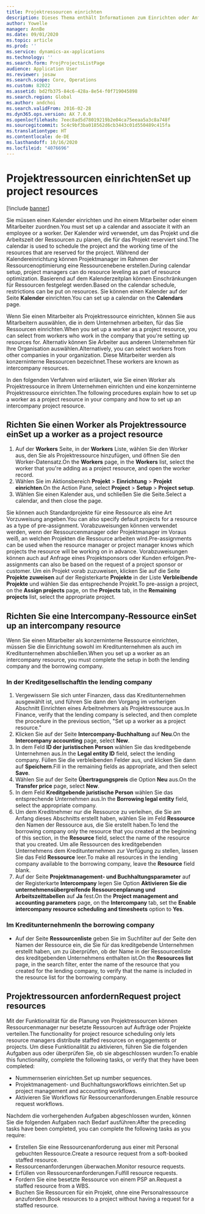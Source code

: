 ```yaml
---
title: Projektressourcen einrichten
description: Dieses Thema enthält Informationen zum Einrichten oder Anfordern von Projektressourcen.
author: Yowelle
manager: AnnBe
ms.date: 09/01/2020
ms.topic: article
ms.prod: ''
ms.service: dynamics-ax-applications
ms.technology: ''
ms.search.form: ProjProjectsListPage
audience: Application User
ms.reviewer: josaw
ms.search.scope: Core, Operations
ms.custom: 82022
ms.assetid: bd2fb375-84c6-428a-8e54-f0f719045898
ms.search.region: Global
ms.author: andchoi
ms.search.validFrom: 2016-02-28
ms.dyn365.ops.version: AX 7.0.0
ms.openlocfilehash: 7eec8ad5d78019219b2e04ca75eeaa5a3c8a748f
ms.sourcegitcommit: 5c4c9bf3ba018562d6cb3443c01d550489c415fa
ms.translationtype: HT
ms.contentlocale: de-DE
ms.lasthandoff: 10/16/2020
ms.locfileid: "4076696"
---
```

# <a name="set-up-project-resources"></a><span data-ttu-id="8a9dc-103">Projektressourcen einrichten</span><span class="sxs-lookup"><span data-stu-id="8a9dc-103">Set up project resources</span></span>

[!include [banner](../includes/banner.md)]

<span data-ttu-id="8a9dc-104">Sie müssen einen Kalender einrichten und ihn einem Mitarbeiter oder einem Mitarbeiter zuordnen.</span><span class="sxs-lookup"><span data-stu-id="8a9dc-104">You must set up a calendar and associate it with an employee or a worker.</span></span> <span data-ttu-id="8a9dc-105">Der Kalender wird verwendet, um das Projekt und die Arbeitszeit der Ressourcen zu planen, die für das Projekt reserviert sind.</span><span class="sxs-lookup"><span data-stu-id="8a9dc-105">The calendar is used to schedule the project and the working time of the resources that are reserved for the project.</span></span> <span data-ttu-id="8a9dc-106">Während der Kalendereinrichtung können Projektmanager im Rahmen der Ressourcenoptimierung eine Ressourcenebene erstellen.</span><span class="sxs-lookup"><span data-stu-id="8a9dc-106">During calendar setup, project managers can do resource leveling as part of resource optimization.</span></span> <span data-ttu-id="8a9dc-107">Basierend auf dem Kalenderzeitplan können Einschränkungen für Ressourcen festgelegt werden.</span><span class="sxs-lookup"><span data-stu-id="8a9dc-107">Based on the calendar schedule, restrictions can be put on resources.</span></span> <span data-ttu-id="8a9dc-108">Sie können einen Kalender auf der Seite **Kalender** einrichten.</span><span class="sxs-lookup"><span data-stu-id="8a9dc-108">You can set up a calendar on the **Calendars** page.</span></span>

<span data-ttu-id="8a9dc-109">Wenn Sie einen Mitarbeiter als Projektressource einrichten, können Sie aus Mitarbeitern auswählen, die in dem Unternehmen arbeiten, für das Sie Ressourcen einrichten.</span><span class="sxs-lookup"><span data-stu-id="8a9dc-109">When you set up a worker as a project resource, you can select from workers who work in the company that you're setting up resources for.</span></span> <span data-ttu-id="8a9dc-110">Alternativ können Sie Arbeiter aus anderen Unternehmen für Ihre Organisation auswählen.</span><span class="sxs-lookup"><span data-stu-id="8a9dc-110">Alternatively, you can select workers from other companies in your organization.</span></span> <span data-ttu-id="8a9dc-111">Diese Mitarbeiter werden als konzerninterne Ressourcen bezeichnet.</span><span class="sxs-lookup"><span data-stu-id="8a9dc-111">These workers are known as intercompany resources.</span></span>

<span data-ttu-id="8a9dc-112">In den folgenden Verfahren wird erläutert, wie Sie einen Worker als Projektressource in Ihrem Unternehmen einrichten und eine konzerninterne Projektressource einrichten.</span><span class="sxs-lookup"><span data-stu-id="8a9dc-112">The following procedures explain how to set up a worker as a project resource in your company and how to set up an intercompany project resource.</span></span>

## <a name="set-up-a-worker-as-a-project-resource"></a><span data-ttu-id="8a9dc-113">Richten Sie einen Worker als Projektressource ein</span><span class="sxs-lookup"><span data-stu-id="8a9dc-113">Set up a worker as a project resource</span></span>

1. <span data-ttu-id="8a9dc-114">Auf der **Workers** Seite, in der **Workers** Liste, wählen Sie den Worker aus, den Sie als Projektressource hinzufügen, und öffnen Sie den Worker-Datensatz.</span><span class="sxs-lookup"><span data-stu-id="8a9dc-114">On the **Workers** page, in the **Workers** list, select the worker that you're adding as a project resource, and open the worker record.</span></span>
2. <span data-ttu-id="8a9dc-115">Wählen Sie im Aktionsbereich **Projekt** &gt; **Einrichtung** &gt; **Projekt einrichten**.</span><span class="sxs-lookup"><span data-stu-id="8a9dc-115">On the Action Pane, select **Project** &gt; **Setup** &gt; **Project setup**.</span></span>
3. <span data-ttu-id="8a9dc-116">Wählen Sie einen Kalender aus, und schließen Sie die Seite.</span><span class="sxs-lookup"><span data-stu-id="8a9dc-116">Select a calendar, and then close the page.</span></span>

<span data-ttu-id="8a9dc-117">Sie können auch Standardprojekte für eine Ressource als eine Art Vorzuweisung angeben.</span><span class="sxs-lookup"><span data-stu-id="8a9dc-117">You can also specify default projects for a resource as a type of pre-assignment.</span></span> <span data-ttu-id="8a9dc-118">Vorabzuweisungen können verwendet werden, wenn der Ressourcenmanager oder Projektmanager im Voraus weiß, an welchen Projekten die Ressource arbeiten wird.</span><span class="sxs-lookup"><span data-stu-id="8a9dc-118">Pre-assignments can be used when the resource manager or project manager knows which projects the resource will be working on in advance.</span></span> <span data-ttu-id="8a9dc-119">Vorabzuweisungen können auch auf Anfrage eines Projektsponsors oder Kunden erfolgen.</span><span class="sxs-lookup"><span data-stu-id="8a9dc-119">Pre-assignments can also be based on the request of a project sponsor or customer.</span></span> <span data-ttu-id="8a9dc-120">Um ein Projekt vorab zuzuweisen, klicken Sie auf die Seite **Projekte zuweisen** auf der Registerkarte **Projekte** in der Liste **Verbleibende Projekte** und wählen Sie das entsprechende Projekt.</span><span class="sxs-lookup"><span data-stu-id="8a9dc-120">To pre-assign a project, on the **Assign projects** page, on the **Projects** tab, in the **Remaining projects** list, select the appropriate project.</span></span>

## <a name="set-up-an-intercompany-resource"></a><span data-ttu-id="8a9dc-121">Richten Sie eine Intercompany-Ressource ein</span><span class="sxs-lookup"><span data-stu-id="8a9dc-121">Set up an intercompany resource</span></span>

<span data-ttu-id="8a9dc-122">Wenn Sie einen Mitarbeiter als konzerninterne Ressource einrichten, müssen Sie die Einrichtung sowohl im Kreditunternehmen als auch im Kreditunternehmen abschließen.</span><span class="sxs-lookup"><span data-stu-id="8a9dc-122">When you set up a worker as an intercompany resource, you must complete the setup in both the lending company and the borrowing company.</span></span>

### <a name="in-the-lending-company"></a><span data-ttu-id="8a9dc-123">In der Kreditgesellschaft</span><span class="sxs-lookup"><span data-stu-id="8a9dc-123">In the lending company</span></span>

1. <span data-ttu-id="8a9dc-124">Vergewissern Sie sich unter Finanzen, dass das Kreditunternehmen ausgewählt ist, und führen Sie dann den Vorgang im vorherigen Abschnitt Einrichten eines Arbeitnehmers als Projektressource aus.</span><span class="sxs-lookup"><span data-stu-id="8a9dc-124">In Finance, verify that the lending company is selected, and then complete the procedure in the previous section, "Set up a worker as a project resource."</span></span>
2. <span data-ttu-id="8a9dc-125">Klicken Sie auf der Seite **Intercompany-Buchhaltung** auf **Neu**.</span><span class="sxs-lookup"><span data-stu-id="8a9dc-125">On the **Intercompany accounting** page, select **New**.</span></span>
3. <span data-ttu-id="8a9dc-126">In dem Feld **ID der juristischen Person** wählen Sie das kreditgebende Unternehmen aus.</span><span class="sxs-lookup"><span data-stu-id="8a9dc-126">In the **Legal entity ID** field, select the lending company.</span></span> <span data-ttu-id="8a9dc-127">Füllen Sie die verbleibenden Felder aus, und klicken Sie dann auf **Speichern**.</span><span class="sxs-lookup"><span data-stu-id="8a9dc-127">Fill in the remaining fields as appropriate, and then select **Save**.</span></span>
4. <span data-ttu-id="8a9dc-128">Wählen Sie auf der Seite **Übertragungspreis** die Option **Neu** aus.</span><span class="sxs-lookup"><span data-stu-id="8a9dc-128">On the **Transfer price** page, select **New**.</span></span>
5. <span data-ttu-id="8a9dc-129">In dem Feld **Kreditgebende juristische Person** wählen Sie das entsprechende Unternehmen aus.</span><span class="sxs-lookup"><span data-stu-id="8a9dc-129">In the **Borrowing legal entity** field, select the appropriate company.</span></span>
6. <span data-ttu-id="8a9dc-130">Um dem Kreditnehmer nur die Ressource zu verleihen, die Sie am Anfang dieses Abschnitts erstellt haben, wählen Sie im Feld **Ressource** den Namen der Ressource aus, die Sie erstellt haben.</span><span class="sxs-lookup"><span data-stu-id="8a9dc-130">To lend the borrowing company only the resource that you created at the beginning of this section, in the **Resource** field, select the name of the resource that you created.</span></span> <span data-ttu-id="8a9dc-131">Um alle Ressourcen des kreditgebenden Unternehmens dem Kreditunternehmen zur Verfügung zu stellen, lassen Sie das Feld **Ressource** leer.</span><span class="sxs-lookup"><span data-stu-id="8a9dc-131">To make all resources in the lending company available to the borrowing company, leave the **Resource** field blank.</span></span>
7. <span data-ttu-id="8a9dc-132">Auf der Seite **Projektmanagement- und Buchhaltungsparameter** auf der Registerkarte **Intercompany** legen Sie Option **Aktivieren Sie die unternehmensübergreifende Ressourcenplanung und Arbeitszeittabellen** auf **Ja** fest.</span><span class="sxs-lookup"><span data-stu-id="8a9dc-132">On the **Project management and accounting parameters** page, on the **Intercompany** tab, set the **Enable intercompany resource scheduling and timesheets** option to **Yes**.</span></span>

### <a name="in-the-borrowing-company"></a><span data-ttu-id="8a9dc-133">Im Kreditunternehmen</span><span class="sxs-lookup"><span data-stu-id="8a9dc-133">In the borrowing company</span></span>

- <span data-ttu-id="8a9dc-134">Auf der Seite **Ressourcenliste** geben Sie im Suchfilter auf der Seite den Namen der Ressource ein, die Sie für das kreditgebende Unternehmen erstellt haben, um zu überprüfen, ob der Name in der Ressourcenliste des kreditgebenden Unternehmens enthalten ist.</span><span class="sxs-lookup"><span data-stu-id="8a9dc-134">On the **Resources list** page, in the search filter, enter the name of the resource that you created for the lending company, to verify that the name is included in the resource list for the borrowing company.</span></span>

## <a name="request-project-resources"></a><span data-ttu-id="8a9dc-135">Projektressourcen anfordern</span><span class="sxs-lookup"><span data-stu-id="8a9dc-135">Request project resources</span></span>
<span data-ttu-id="8a9dc-136">Mit der Funktionalität für die Planung von Projektressourcen können Ressourcenmanager nur besetzte Ressourcen auf Aufträge oder Projekte verteilen.</span><span class="sxs-lookup"><span data-stu-id="8a9dc-136">The functionality for project resource scheduling only lets resource managers distribute staffed resources on engagements or projects.</span></span> <span data-ttu-id="8a9dc-137">Um diese Funktionalität zu aktivieren, führen Sie die folgenden Aufgaben aus oder überprüfen Sie, ob sie abgeschlossen wurden:</span><span class="sxs-lookup"><span data-stu-id="8a9dc-137">To enable this functionality, complete the following tasks, or verify that they have been completed:</span></span>

- <span data-ttu-id="8a9dc-138">Nummernserien einrichten.</span><span class="sxs-lookup"><span data-stu-id="8a9dc-138">Set up number sequences.</span></span>
- <span data-ttu-id="8a9dc-139">Projektmanagement- und Buchhaltungsworkflows einrichten.</span><span class="sxs-lookup"><span data-stu-id="8a9dc-139">Set up project management and accounting workflows.</span></span>
- <span data-ttu-id="8a9dc-140">Aktivieren Sie Workflows für Ressourcenanforderungen.</span><span class="sxs-lookup"><span data-stu-id="8a9dc-140">Enable resource request workflows.</span></span>

<span data-ttu-id="8a9dc-141">Nachdem die vorhergehenden Aufgaben abgeschlossen wurden, können Sie die folgenden Aufgaben nach Bedarf ausführen:</span><span class="sxs-lookup"><span data-stu-id="8a9dc-141">After the preceding tasks have been completed, you can complete the following tasks as you require:</span></span>

- <span data-ttu-id="8a9dc-142">Erstellen Sie eine Ressourcenanforderung aus einer mit Personal gebuchten Ressource.</span><span class="sxs-lookup"><span data-stu-id="8a9dc-142">Create a resource request from a soft-booked staffed resource.</span></span>
- <span data-ttu-id="8a9dc-143">Ressourcenanforderungen überwachen.</span><span class="sxs-lookup"><span data-stu-id="8a9dc-143">Monitor resource requests.</span></span>
- <span data-ttu-id="8a9dc-144">Erfüllen von Ressourcenanforderungen.</span><span class="sxs-lookup"><span data-stu-id="8a9dc-144">Fulfill resource requests.</span></span>
- <span data-ttu-id="8a9dc-145">Fordern Sie eine besetzte Ressource von einem PSP an.</span><span class="sxs-lookup"><span data-stu-id="8a9dc-145">Request a staffed resource from a WBS.</span></span>
- <span data-ttu-id="8a9dc-146">Buchen Sie Ressourcen für ein Projekt, ohne eine Personalressource anzufordern.</span><span class="sxs-lookup"><span data-stu-id="8a9dc-146">Book resources to a project without having a request for a staffed resource.</span></span>

